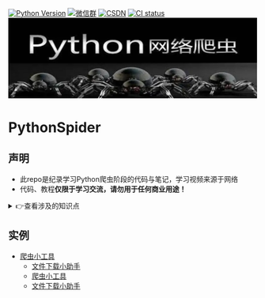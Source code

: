[![Python Version](https://img.shields.io/badge/python-3.8+-green)](https://www.python.org)
<a href="https://cuijiahua.com/wp-content/uploads/2020/05/gzh-w.jpg" target="_blank"><img src="https://img.shields.io/badge/weChat-微信群-blue.svg" alt="微信群"></a>
<a href="https://blog.csdn.net/weixin_42506599?spm=1000.2115.3001.5343" target="_blank"><img src="https://img.shields.io/badge/csdn-CSDN-red.svg" alt="CSDN"></a>
[![CI status](https://github.com/smicallef/spiderfoot/workflows/Tests/badge.svg)](https://github.com/LiuShiYa-github/PythonSpider/actions)
![img.png](img.png)

# PythonSpider
## 声明
* 此repo是纪录学习Python爬虫阶段的代码与笔记，学习视频来源于网络
* 代码、教程**仅限于学习交流，请勿用于任何商业用途！**


<details>
<summary>👉查看涉及的知识点</summary>

**第一章**
```text
01 网络爬虫概述
02 urllib.request原理以及使用
03 正则表达式re使用
```

**第二章**
```text
01 数据持久化存储-csv
02 数据持久化存储-MySQL
03 数据持久化存储-MongoDB
04 requests模块
05 增量爬虫-基于MySQL及Redis实现
```

**第三章**
```text
01 爬虫-图片抓取
02 xpath语法解析
03 lxml+xpath解析提取数据
```

**第四章**
```text
01 requests模块高级使用
02 代理ip使用
03 POST请求数据抓取
```

**第五章**
```text
01 动态加载数据爬取
02 JSON解析模块及全站抓取
03 多线程爬虫
04 多级页面多线程爬取
05 Cookie模拟登录
```


**第六章**
```text
01 Selenium+PhantomJS Chrome Firefox
02 Selenium常用方法
03 Selenium高级操作
```

**第七章**
```text
01 Scrapy框架原理
02 Scrapy配置文件解析
03 中间件
04 Scrapy处理POST请求
05 Scrapy之图片管道
06 Scrapy之文件管道
```

**第八章**
```text
01 Scrapy之分布式爬虫原理
02 Scrapy之分布式爬虫实现
03 机器视觉与tesseract
04 移动端数据抓取
```
</details>

## 实例

* [爬虫小工具](#爬虫小工具)
    * [文件下载小助手](https://github.com/Jack-Cherish/python-spider/blob/master/downloader.py "悬停显示")
    * [爬虫小工具](#爬虫小工具)
    * [文件下载小助手](https://github.com/Jack-Cherish/python-spider/blob/master/downloader.py "悬停显示")